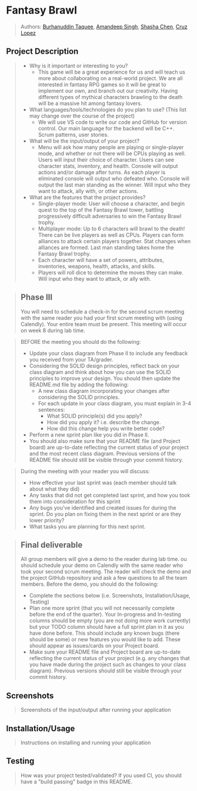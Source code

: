  # Fantasy Brawl
 > Authors: [Burhanuddin Taquee](https://github.com/btaquee), [Amandeep Singh](https://github.com/AmandepSingh180d), [Shasha Chen](https://github.com/ShashaChen616), [Cruz Lopez](https://github.com/CruzL0924)

## Project Description
 > * Why is it important or interesting to you?
 >   * This game will be a great experience for us and will teach us more about collaborating on a real-world project. We are all interested in fantasy RPG games so it will be great to implement our own, and branch out our creativity. Having different types of mythical characters brawling to the death will be a massive hit among fantasy lovers. 
 > * What languages/tools/technologies do you plan to use? (This list may change over the course of the project)
 >   * We will use VS code to write our code and GitHub for version control. Our main language for the backend will be C++. Scrum patterns, user stories.
 > * What will be the input/output of your project?
>   * Menu will ask how many people are playing or single-player mode, and whether or not there will be CPUs playing as well. Users will input their choice of character. Users can see character stats, inventory, and health. Console will output actions and/or damage after turns. As each player is eliminated console will output who defeated who. Console will output the last man standing as the winner. Will input who they want to attack, ally with, or other actions.
 > * What are the features that the project provides?
>   * Single-player mode: User will choose a character, and begin quest to the top of the Fantasy Brawl tower, battling progressively difficult adversaries to win the Fantasy Brawl trophy.
>   * Multiplayer mode: Up to 6 characters will brawl to the death! There can be live players as well as CPUs. Players can form alliances to attack certain players together. Stat changes when alliances are     formed. Last man standing takes home the Fantasy Brawl trophy. 
>   * Each character will have a set of powers, attributes, inventories, weapons, health, attacks, and skills.
>   * Players will roll dice to determine the moves they can make. Will input who they want to attack, or ally with.
 
 > ## Phase III
 > You will need to schedule a check-in for the second scrum meeting with the same reader you had your first scrum meeting with (using Calendly). Your entire team must be present. This meeting will occur on week 8 during lab time.
 
 > BEFORE the meeting you should do the following:
 > * Update your class diagram from Phase II to include any feedback you received from your TA/grader.
 > * Considering the SOLID design principles, reflect back on your class diagram and think about how you can use the SOLID principles to improve your design. You should then update the README.md file by adding the following:
 >   * A new class diagram incorporating your changes after considering the SOLID principles.
 >   * For each update in your class diagram, you must explain in 3-4 sentences:
 >     * What SOLID principle(s) did you apply?
 >     * How did you apply it? i.e. describe the change.
 >     * How did this change help you write better code?
 > * Perform a new sprint plan like you did in Phase II.
 > * You should also make sure that your README file (and Project board) are up-to-date reflecting the current status of your project and the most recent class diagram. Previous versions of the README file should still be visible through your commit history.
 
> During the meeting with your reader you will discuss: 
 > * How effective your last sprint was (each member should talk about what they did)
 > * Any tasks that did not get completed last sprint, and how you took them into consideration for this sprint
 > * Any bugs you've identified and created issues for during the sprint. Do you plan on fixing them in the next sprint or are they lower priority?
 > * What tasks you are planning for this next sprint.

 
 > ## Final deliverable
 > All group members will give a demo to the reader during lab time. ou should schedule your demo on Calendly with the same reader who took your second scrum meeting. The reader will check the demo and the project GitHub repository and ask a few questions to all the team members. 
 > Before the demo, you should do the following:
 > * Complete the sections below (i.e. Screenshots, Installation/Usage, Testing)
 > * Plan one more sprint (that you will not necessarily complete before the end of the quarter). Your In-progress and In-testing columns should be empty (you are not doing more work currently) but your TODO column should have a full sprint plan in it as you have done before. This should include any known bugs (there should be some) or new features you would like to add. These should appear as issues/cards on your Project board.
 > * Make sure your README file and Project board are up-to-date reflecting the current status of your project (e.g. any changes that you have made during the project such as changes to your class diagram). Previous versions should still be visible through your commit history. 
 
 ## Screenshots
 > Screenshots of the input/output after running your application
 ## Installation/Usage
 > Instructions on installing and running your application
 ## Testing
 > How was your project tested/validated? If you used CI, you should have a "build passing" badge in this README.